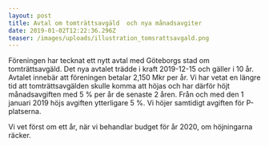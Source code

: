 ```yaml
---
layout: post
title: Avtal om tomträttsavgäld  och nya månadsavgiter
date: 2019-01-02T12:22:36.296Z
teaser: /images/uploads/illustration_tomsrattsavgald.png
---
```

 Föreningen har tecknat ett nytt avtal med Göteborgs stad om tomträttsavgäld. Det nya avtalet trädde i kraft 2019-12-15 och gäller i 10 år. Avtalet innebär att föreningen betalar 2,150 Mkr per år. Vi har vetat en längre tid att tomträttsavgälden skulle komma att höjas och har därför höjt månadsavgiften med 5 % per år de senaste 2 åren. Från och med den 1 januari 2019 höjs avgiften ytterligare 5 %. Vi höjer samtidigt avgiften för P-platserna. 

Vi vet först om ett år, när vi behandlar budget för år 2020, om höjningarna räcker.
